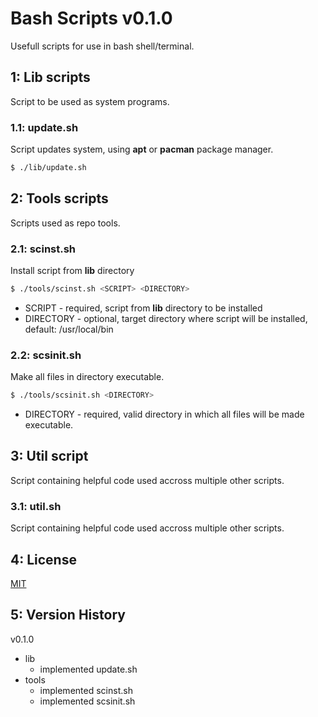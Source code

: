 # Bash Scripts v0.1.0

Usefull scripts for use in bash shell/terminal.

## 1: Lib scripts

Script to be used as system programs.

### 1.1: update.sh

Script updates system, using **apt** or **pacman** package manager.

```bash
$ ./lib/update.sh
```

## 2: Tools scripts

Scripts used as repo tools.

### 2.1: scinst.sh

Install script from **lib** directory

```bash
$ ./tools/scinst.sh <SCRIPT> <DIRECTORY>
```

* SCRIPT - required, script from **lib** directory to be installed
* DIRECTORY - optional, target directory where script will be installed, default: /usr/local/bin

### 2.2: scsinit.sh

Make all files in directory executable.

```bash
$ ./tools/scsinit.sh <DIRECTORY>
```

* DIRECTORY - required, valid directory in which all files will be made executable.

## 3: Util script

Script containing helpful code used accross multiple other scripts.

### 3.1: util.sh

Script containing helpful code used accross multiple other scripts.

## 4: License

[MIT](https://github.com/mmarkovic85/bash-scripts/blob/main/LICENSE)

## 5: Version History

v0.1.0

* lib
    * implemented update.sh
* tools
    * implemented scinst.sh
    * implemented scsinit.sh
